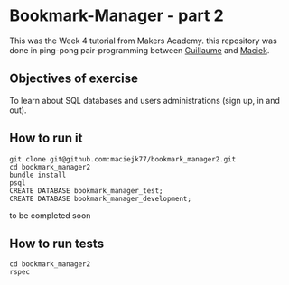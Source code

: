 Bookmark-Manager - part 2
===
This was the Week 4 tutorial from Makers Academy. this repository was done in ping-pong pair-programming between [Guillaume](https://github.com/GBouffard) and [Maciek](https://github.com/maciejk77).

Objectives of exercise
----
To learn about SQL databases and users administrations (sign up, in and out).

How to run it
----
```
git clone git@github.com:maciejk77/bookmark_manager2.git
cd bookmark_manager2
bundle install
psql
CREATE DATABASE bookmark_manager_test;
CREATE DATABASE bookmark_manager_development;
```
to be completed soon

How to run tests
----
```
cd bookmark_manager2
rspec
```